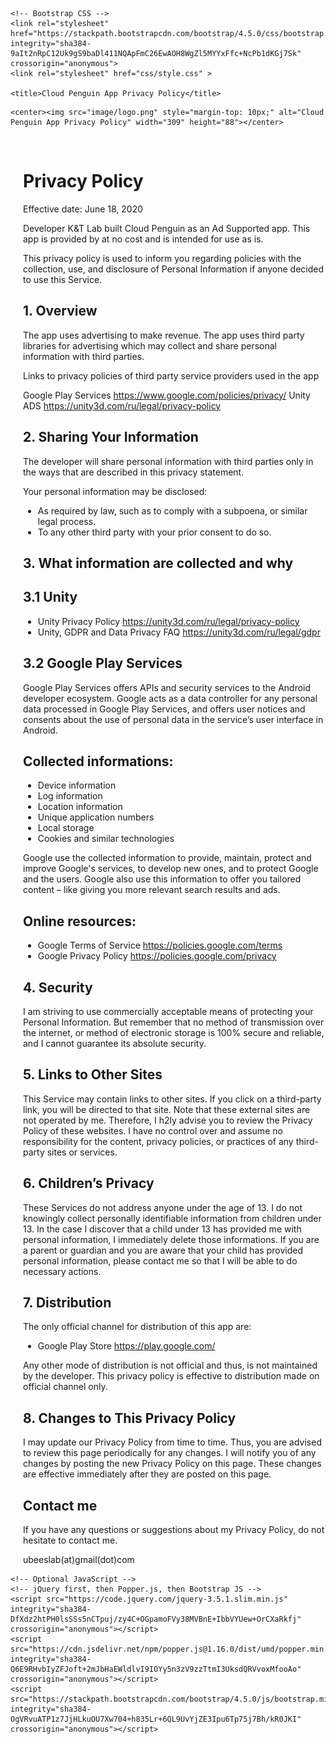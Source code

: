 <!doctype html>
<html lang="en">
  <head>
    <!-- Required meta tags -->
    <meta charset="utf-8">
    <meta name="viewport" content="width=device-width, initial-scale=1, shrink-to-fit=no">

    <!-- Bootstrap CSS -->
    <link rel="stylesheet" href="https://stackpath.bootstrapcdn.com/bootstrap/4.5.0/css/bootstrap.min.css" integrity="sha384-9aIt2nRpC12Uk9gS9baDl411NQApFmC26EwAOH8WgZl5MYYxFfc+NcPb1dKGj7Sk" crossorigin="anonymous">
    <link rel="stylesheet" href="css/style.css" >

    <title>Cloud Penguin App Privacy Policy</title>
  </head>
  <body>

    <center><img src="image/logo.png" style="margin-top: 10px;" alt="Cloud Penguin App Privacy Policy" width="309" height="88"></center>
  <br>
<div style="margin-left: 20px;">

  <h1>Privacy Policy</h1>


<p>Effective date: June 18, 2020</p>

<p>Developer K&T Lab built Cloud Penguin as an Ad Supported app. This
app is provided by at no cost and is intended for use as is.
</p>

<p>This privacy policy is used to inform you regarding policies with the collection, use, and
disclosure of Personal Information if anyone decided to use this Service.
</p>

<!-- <p>We use your data to provide and improve the Service. 
By using the Service, you agree to the collection and use 
of information in accordance with this policy. 
Unless otherwise defined in this Privacy Policy, 
terms used in this Privacy Policy have the same meanings 
as in our Terms and Conditions.</p> -->

<h2>1. Overview</h2>
<p>The app uses advertising to make revenue. The app uses third party
libraries for advertising which may collect and share personal information with third
parties.</p>
<p>Links to privacy policies of third party service providers used in the app</p>
<p>Google Play Services <a href="https://www.google.com/policies/privacy/" rel="nofollow">https://www.google.com/policies/privacy/</a>
Unity ADS <a href="https://unity3d.com/ru/legal/privacy-policy" rel="nofollow">https://unity3d.com/ru/legal/privacy-policy</a></p>
<h2>2. Sharing Your Information</h2>
<p>The developer will share personal information with third parties only in the ways that are
described in this privacy statement.</p>
<p>Your personal information may be disclosed:</p>
<ul>
<li>As required by law, such as to comply with a subpoena, or similar legal process.</li>
<li>To any other third party with your prior consent to do so.</li>
</ul>
<p><h2>3. What information are collected and why</h2></p>
<p><h2>3.1 Unity</h2></p>
<ul>
<li>Unity Privacy Policy <a href="https://unity3d.com/ru/legal/privacy-policy" rel="nofollow">https://unity3d.com/ru/legal/privacy-policy</a>
</li>
<li>Unity, GDPR and Data Privacy FAQ <a href="https://unity3d.com/ru/legal/gdpr" rel="nofollow">https://unity3d.com/ru/legal/gdpr</a>
</li>
</ul>
<p><h2>3.2 Google Play Services</h2></p>
<p>Google Play Services offers APIs and security services to the Android developer ecosystem.
Google acts as a data controller for any personal data processed in Google Play Services,
and offers user notices and consents about the use of personal data in the service’s user
interface in Android.</p>
<p><h2>Collected informations:</h2></p>
<ul>
<li>Device information</li>
<li>Log information</li>
<li>Location information</li>
<li>Unique application numbers</li>
<li>Local storage</li>
<li>Cookies and similar technologies</li>
</ul>
<p>Google use the collected information to provide, maintain, protect and improve Google's
services, to develop new ones, and to protect Google and the users. Google also use this
information to offer you tailored content – like giving you more relevant search results
and ads.</p>
<p><h2>Online resources:</h2></p>
<ul>
<li>Google Terms of Service <a href="https://policies.google.com/terms" rel="nofollow">https://policies.google.com/terms</a>
</li>
<li>Google Privacy Policy <a href="https://policies.google.com/privacy" rel="nofollow">https://policies.google.com/privacy</a>
</li>
</ul>
<p><h2>4. Security</h2></p>
<p>I am striving to use commercially acceptable means of protecting your Personal
Information. But remember that no method of transmission over the internet, or method of
electronic storage is 100% secure and reliable, and I cannot guarantee its absolute
security.</p>
<p><h2>5. Links to Other Sites</h2></p>
<p>This Service may contain links to other sites. If you click on a third-party link, you
will be directed to that site. Note that these external sites are not operated by me.
Therefore, I h2ly advise you to review the Privacy Policy of these websites. I have
no control over and assume no responsibility for the content, privacy policies, or
practices of any third-party sites or services.</p>
<p><h2>6. Children’s Privacy</h2></p>
<p>These Services do not address anyone under the age of 13. I do not knowingly collect
personally identifiable information from children under 13. In the case I discover that
a child under 13 has provided me with personal information, I immediately delete those
informations. If you are a parent or guardian and you are aware that your child has
provided personal information, please contact me so that I will be able to do necessary
actions.</p>
<p><h2>7. Distribution</h2></p>
<p>The only official channel for distribution of this app are:</p>
<ul>
<li>Google Play Store <a href="https://play.google.com/" rel="nofollow">https://play.google.com/</a>
</li>
</ul>
<p>Any other mode of distribution is not official and thus, is not maintained by the developer.
This privacy policy is effective to distribution made on official channel only.</p>
<p><h2>8. Changes to This Privacy Policy</h2></p>
<p>I may update our Privacy Policy from time to time. Thus, you are advised to review this page periodically for any changes. I will notify you of any changes by posting the new Privacy Policy on this page. These changes are effective immediately after they are posted on this page.</p>
<p><h2>Contact me</h2></p>
<p>If you have any questions or suggestions about my Privacy Policy, do not hesitate to
contact me.</p>
<p>ubeeslab(at)gmail(dot)com</p>

</div>




    <!-- Optional JavaScript -->
    <!-- jQuery first, then Popper.js, then Bootstrap JS -->
    <script src="https://code.jquery.com/jquery-3.5.1.slim.min.js" integrity="sha384-DfXdz2htPH0lsSSs5nCTpuj/zy4C+OGpamoFVy38MVBnE+IbbVYUew+OrCXaRkfj" crossorigin="anonymous"></script>
    <script src="https://cdn.jsdelivr.net/npm/popper.js@1.16.0/dist/umd/popper.min.js" integrity="sha384-Q6E9RHvbIyZFJoft+2mJbHaEWldlvI9IOYy5n3zV9zzTtmI3UksdQRVvoxMfooAo" crossorigin="anonymous"></script>
    <script src="https://stackpath.bootstrapcdn.com/bootstrap/4.5.0/js/bootstrap.min.js" integrity="sha384-OgVRvuATP1z7JjHLkuOU7Xw704+h835Lr+6QL9UvYjZE3Ipu6Tp75j7Bh/kR0JKI" crossorigin="anonymous"></script>
  </body>
</html>
